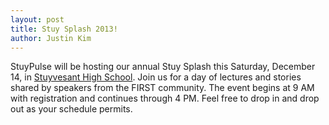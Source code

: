 ```yaml
---
layout: post
title: Stuy Splash 2013!
author: Justin Kim
---
```

StuyPulse will be hosting our annual Stuy Splash this Saturday, December 14, in [Stuyvesant High School](http://stuypulse.com/contact/). Join us for a day of lectures and stories shared by speakers from the FIRST community. The event begins at 9 AM with registration and continues through 4 PM. Feel free to drop in and drop out as your schedule permits.
